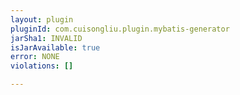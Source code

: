 ```yaml
---
layout: plugin
pluginId: com.cuisongliu.plugin.mybatis-generator
jarSha1: INVALID
isJarAvailable: true
error: NONE
violations: []

---
```


